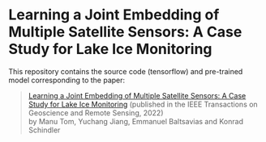 # Learning a Joint Embedding of Multiple Satellite Sensors: A Case Study for Lake Ice Monitoring

This repository contains the source code (tensorflow) and pre-trained model corresponding to the paper:<br>

>[Learning a Joint Embedding of Multiple Satellite Sensors: A Case Study for Lake Ice Monitoring](https://ieeexplore.ieee.org/abstract/document/9906117) (published in the IEEE Transactions on Geoscience and Remote Sensing, 2022)<br>
> by Manu Tom, Yuchang Jiang, Emmanuel Baltsavias and Konrad Schindler
